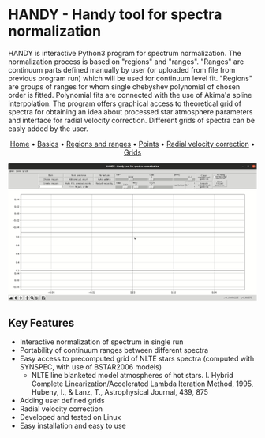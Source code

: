 # HANDY - Handy tool for spectra normalization

HANDY is interactive Python3 program for spectrum normalization. The normalization process is based on "regions" and "ranges". "Ranges" are continuum parts defined manually by user (or uploaded from file from previous program run) which will be used for continuum level fit. "Regions" are groups of ranges for whom single chebyshev polynomial of chosen order is fitted. Polynomial fits are connected with the use of Akima'a spline interpolation. The program offers graphical access to theoretical grid of spectra for obtaining an idea about processed star atmosphere parameters and interface for radial velocity correction. Different grids of spectra can be easly added by the user. 

<p align="center">
  <a href="./index.md">Home</a> •
  <a href="./basics.md">Basics</a> •
  <a href="./regions.md">Regions and ranges</a> •
  <a href="./points.md">Points</a> •
  <a href="./radialVelocity.md">Radial velocity correction</a> •
  <a href="./grids.md">Grids</a>
</p>

![Basic usage of HANDY](img/typicalUse.gif)

## Key Features

* Interactive normalization of spectrum in single run
* Portability of continuum ranges between different spectra
* Easy access to precomputed grid of NLTE stars spectra (computed with SYNSPEC, with use of BSTAR2006 models)
  - NLTE line blanketed model atmospheres of hot stars. I. Hybrid Complete Linearization/Accelerated Lambda Iteration Method, 1995, Hubeny, I., & Lanz, T., Astrophysical Journal, 439, 875
* Adding user defined grids
* Radial velocity correction 
* Developed and tested on Linux
* Easy installation and easy to use
